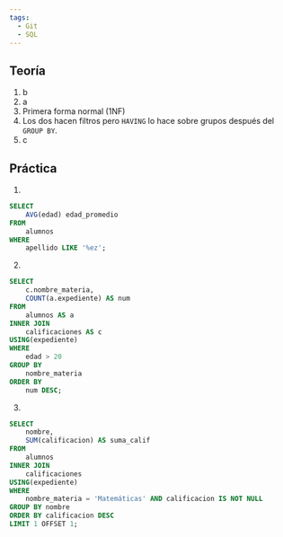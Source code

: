 ```yaml
---
tags:
  - Git
  - SQL
---
```

## Teoría
1. b
2. a
3. Primera forma normal (1NF)
4. Los dos hacen filtros pero `HAVING` lo hace sobre grupos después del `GROUP BY`.
5. c
## Práctica

1.
```SQL
SELECT
    AVG(edad) edad_promedio
FROM
    alumnos
WHERE
    apellido LIKE '%ez';
```

2.
```SQL
SELECT
    c.nombre_materia,
    COUNT(a.expediente) AS num
FROM
    alumnos AS a
INNER JOIN
    calificaciones AS c
USING(expediente)
WHERE 
	edad > 20
GROUP BY 
	nombre_materia
ORDER BY 
	num DESC;
```

3.
```SQL
SELECT
    nombre,
    SUM(calificacion) AS suma_calif
FROM
    alumnos
INNER JOIN
    calificaciones
USING(expediente)
WHERE
    nombre_materia = 'Matemáticas' AND calificacion IS NOT NULL
GROUP BY nombre
ORDER BY calificacion DESC
LIMIT 1 OFFSET 1;
```
